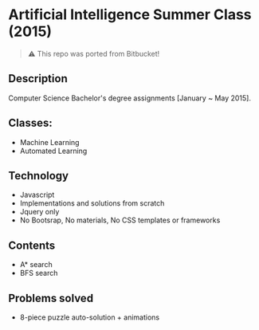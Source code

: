 # Artificial Intelligence Summer Class (2015)

> :warning: This repo was ported from Bitbucket!

## Description
Computer Science Bachelor's degree assignments [January ~ May 2015].

## Classes:
 - Machine Learning
 - Automated Learning

## Technology
 - Javascript
 - Implementations and solutions from scratch
 - Jquery only
 - No Bootsrap, No materials, No CSS templates or frameworks

## Contents
 - A* search
 - BFS search

## Problems solved
 - 8-piece puzzle auto-solution + animations
